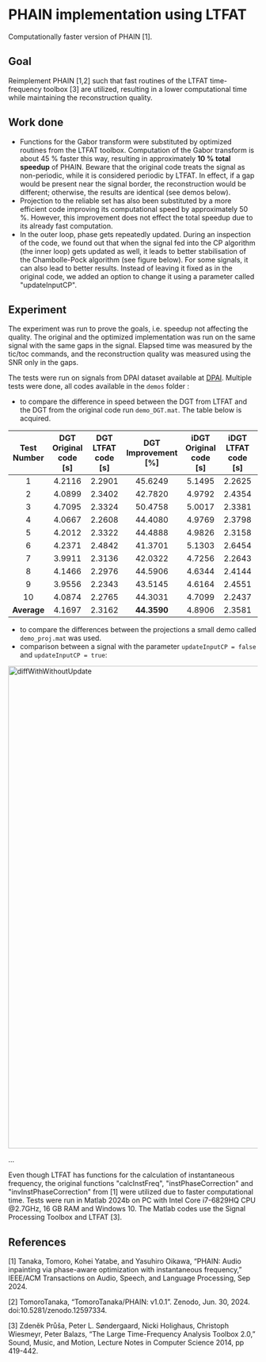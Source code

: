 # PHAIN implementation using LTFAT
Computationally faster version of PHAIN [1].

## Goal
Reimplement PHAIN [1,2] such that fast routines of the LTFAT time-frequency toolbox [3] are utilized, resulting in a lower computational time while maintaining the reconstruction quality.

## Work done
- Functions for the Gabor transform were substituted by optimized routines from the LTFAT toolbox. Computation of the Gabor transform is about 45 % faster this way, resulting in approximately **10 % total speedup** of PHAIN.
Beware that the original code treats the signal as non-periodic, while it is considered periodic by LTFAT. In effect, if a gap would be present near the signal border, the reconstruction would be different; otherwise, the results are identical (see demos below).
- Projection to the reliable set has also been substituted by a more efficient code improving its computational speed by approximately 50 %. However, this improvement does not effect the total speedup due to its already fast computation.
- In the outer loop, phase gets repeatedly updated. During an inspection of the code, we found out that when the signal fed into the CP algorithm (the inner loop) gets updated as well, it leads to better stabilisation of the Chambolle-Pock algorithm (see figure below). For some signals, it can also lead to better results. Instead of leaving it fixed as in the original code, we added an option to change it using a parameter called "updateInputCP".

## Experiment
The experiment was run to prove the goals, i.e. speedup not affecting the quality. The original and the optimized implementation was run on the same signal with the same gaps in the signal. Elapsed time was measured by the tic/toc commands, and the reconstruction quality was measured using the SNR only in the gaps.


The tests were run on signals from DPAI dataset available at [DPAI](https://github.com/fmiotello/dpai). Multiple tests were done, all codes available in the `demos` folder :
- to compare the difference in speed between the DGT from LTFAT and the DGT from the original code run `demo_DGT.mat`. The table below is acquired. 

| Test Number | DGT Original code [s] | DGT LTFAT code [s] | DGT Improvement [%] | iDGT Original code [s] | iDGT LTFAT code [s] | iDGT Improvement [%] | Both Original code [s] | Both LTFAT code [s] | Both Improvement [%] |
|:--------------:|:------------------:|:---------------:|:---------------------:|:------------------:|:---------------:|:---------------------:|:------------------:|:---------------:|:---------------------:|
| 1            | 4.2116           | 2.2901       | 45.6249            | 5.1495           | 2.2625       | 56.0634            | 9.3007           | 4.4351       | 52.3139            |
| 2            | 4.0899           | 2.3402       | 42.7820            | 4.9792           | 2.4354       | 51.0895            | 9.7830           | 4.8119       | 50.8131            |
| 3            | 4.7095           | 2.3324       | 50.4758            | 5.0017           | 2.3381       | 53.2544            | 9.2260           | 4.7211       | 48.8278            |
| 4            | 4.0667           | 2.2608       | 44.4080            | 4.9769           | 2.3798       | 52.1835            | 9.4594           | 4.8343       | 48.8945            |
| 5            | 4.2012           | 2.3322       | 44.4888            | 4.9826           | 2.3158       | 53.5213            | 10.1460          | 4.9532       | 51.1808            |
| 6            | 4.2371           | 2.4842       | 41.3701            | 5.1303           | 2.6454       | 48.4365            | 9.2817           | 4.5700       | 50.7630            |
| 7            | 3.9911           | 2.3136       | 42.0322            | 4.7256           | 2.2643       | 52.0847            | 9.0098           | 5.9609       | 33.8402            |
| 8            | 4.1466           | 2.2976       | 44.5906            | 4.6344           | 2.4144       | 51.6367            | 8.7427           | 4.6189       | 47.0975            |
| 9            | 3.9556           | 2.2343       | 43.5145            | 4.6164           | 2.4551       | 46.8176            | 8.9491           | 4.6126       | 48.4828            |
| 10           | 4.0874           | 2.2765       | 44.3031            | 4.7099           | 2.2437       | 52.3615            | 8.9211           | 4.4772       | 49.8134            |
| **Average**  | 4.1697           | 2.3162   |**44.3590**       | 4.8906       | 2.3581   | **51.7449**      | 9.2955       | 4.7995   | **48.2878**      |

- to compare the differences between the projections a small demo called `demo_proj.mat` was used.
- comparison between a signal with the parameter `updateInputCP = false` and `updateInputCP = true`:
<img width="1920" height="973" alt="diffWithWithoutUpdate" src="https://github.com/user-attachments/assets/7594183b-ae3c-4104-8628-f25465990e32" />

...


Even though LTFAT has functions for the calculation of instantaneous frequency, the original functions "calcInstFreq", "instPhaseCorrection" and "invInstPhaseCorrection" from [1] were utilized due to faster computational time.
Tests were run in Matlab 2024b on PC with Intel Core i7-6829HQ CPU @2.7GHz, 16 GB RAM and Windows 10. The Matlab codes use the Signal Processing Toolbox and LTFAT [3].

## References
[1] Tanaka, Tomoro, Kohei Yatabe, and Yasuhiro Oikawa, “PHAIN: Audio inpainting via phase-aware optimization with instantaneous frequency,” IEEE/ACM Transactions on Audio, Speech, and Language Processing, Sep 2024.

[2] TomoroTanaka, “TomoroTanaka/PHAIN: v1.0.1”. Zenodo, Jun. 30, 2024. doi:10.5281/zenodo.12597334.

[3] Zdeněk Průša, Peter L. Søndergaard, Nicki Holighaus, Christoph Wiesmeyr, Peter Balazs, “The Large Time-Frequency Analysis Toolbox 2.0,” Sound, Music, and Motion, Lecture Notes in Computer Science 2014, pp 419-442.
